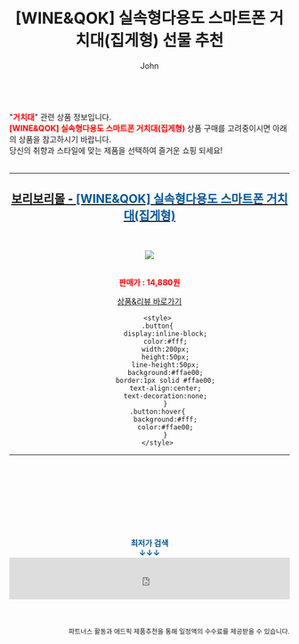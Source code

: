 ﻿---
layout: post
title:  "[WINE&amp;QOK] 실속형다용도 스마트폰 거치대(집게형) 선물 추천"
author: John
categories: [ 거치대 ]
tags: [ 거치대, 거치대 영어로, 거치대 만들기, 거치대 추천, 거치대 케이스, 거치대 볼헤드, 거치대 충전기, 거치대 뜻, 거치대 흡착판, 거치대 태블릿 휨 ]
image: https://shopping-phinf.pstatic.net/main_3429333/34293335859.jpg 
description: "[WINE&amp;QOK] 실속형다용도 스마트폰 거치대(집게형) 선물 추천 관련 상품으로 가장 고객 선호도가 높은 제품입니다."
toc: true
toc_sticky: true
---

<br>
"<b><font color='#ff0000'>거치대</font></b>" 관련 상품 정보입니다.
<br>
<b><font color='#ff0000'>[WINE&amp;QOK] 실속형다용도 스마트폰 거치대(집게형)</font></b> 상품 구매를 고려중이시면 아래의 상품을 참고하시기 바랍니다.
<br>
당신의 취향과 스타일에 맞는 제품을 선택하여 즐거운 쇼핑 되세요!
<br><br>
<hr>
<p>
    
<center><h2><a href="https://nico.kr/ag1j7J" target="_blank"><b>보리보리몰 - <font color='#01579B'>[WINE&amp;QOK] 실속형다용도 스마트폰 거치대(집게형)</font></b></a></h2><br>

<a href="https://nico.kr/ag1j7J" target="_blank"><img src="https://shopping-phinf.pstatic.net/main_3429333/34293335859.jpg"></a><br><br>

<b><font color='#ff0000'>판매가 : 14,880원 </font></b><br>

<a href="https://nico.kr/ag1j7J" target="_blank" class="button">상품&리뷰 바로가기</a><p>

        <style>
        .button{
            display:inline-block;
            color:#fff;
            width:200px;
            height:50px;
            line-height:50px;
            background:#ffae00;
            border:1px solid #ffae00;
            text-align:center;
            text-decoration:none;
            }
        .button:hover{
            background:#fff;
            color:#ffae00;
            }
        </style>

<hr>

<br><br><br><br><br><br><br>
<center><b><font color='#01579B' size='medium'>최저가 검색<br>
↓↓↓</font></b></center>
<center><iframe src="https://coupa.ng/b1Tbjx" width="100%" height="75" frameborder="0" scrolling="no" referrerpolicy="unsafe-url"></iframe></center>
<br><br>
<p>
<small>
    <div align="right">파트너스 활동과 애드픽 제품추천을 통해 일정액의 수수료를 제공받을 수 있습니다.</div>
</small>
</p>
